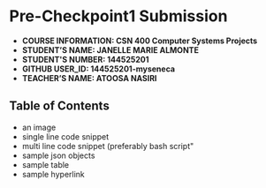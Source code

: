 # Pre-Checkpoint1 Submission

- **COURSE INFORMATION: CSN 400 Computer Systems Projects**
- **STUDENT’S NAME: JANELLE MARIE ALMONTE**
- **STUDENT'S NUMBER: 144525201**
- **GITHUB USER_ID: 144525201-myseneca** 
- **TEACHER’S NAME: ATOOSA NASIRI**

## Table of Contents
- an image
- single line code snippet
- multi line code snippet (preferably bash script"
- sample json objects
- sample table
- sample hyperlink
